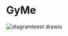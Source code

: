 # GyMe

![diagramteest drawio](https://github.com/Igor636965736c610a/GyMe/assets/102369546/ffd34ff6-8409-4727-b52a-5bb3bfba95da)
